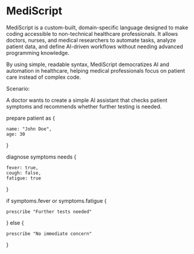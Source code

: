 # MediScript
MediScript is a custom-built, domain-specific language designed to make coding accessible to non-technical healthcare professionals. It allows doctors, nurses, and medical researchers to automate tasks, analyze patient data, and define AI-driven workflows without needing advanced programming knowledge.

By using simple, readable syntax, MediScript democratizes AI and automation in healthcare, helping medical professionals focus on patient care instead of complex code.

Scenario:

A doctor wants to create a simple AI assistant that checks patient symptoms and recommends whether further testing is needed.

prepare patient as {

    name: "John Doe",
    age: 30
    
}

diagnose symptoms needs {

    fever: true,
    cough: false,
    fatigue: true
    
}

if symptoms.fever or symptoms.fatigue {

    prescribe "Further tests needed"
    
} else {

    prescribe "No immediate concern"
    
}
